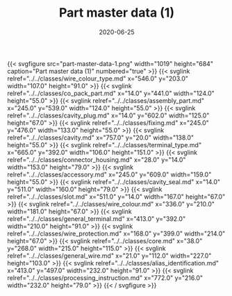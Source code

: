 ﻿---
title: Part master data (1)
toc: false
type: specs
layout: diagram
date: "2020-06-25"
draft: false
specification: KBL
version: 2.5.sr1
documentType: "Recommendation"
elementType: Diagram
classes:
  - Wire_colour_type
  - Co_pack_part
  - Assembly_part
  - Cavity_plug
  - Fixing
  - Cavity
  - Terminal_type
  - Connector_housing
  - Accessory
  - Cavity_seal
  - Slot
  - Wire_colour
  - General_terminal
  - Wire_protection
  - Core
  - General_wire
  - Alias_identification
  - Processing_instruction
menu:
  KBL-2.5.sr1:    
    parent: presentation
    identifier: presentation/part-master-data-1
    weight: 1005 

# Prev/next pager order (if `docs_section_pager` enabled in `params.toml`)
weight: 1005
---
{{< svgfigure src="part-master-data-1.png" width="1019" height="684" caption="Part master data (1)" numbered="true" >}}
  {{< svglink relref="../../classes/wire_colour_type.md" x="546.0" y="203.0" width="107.0" height="91.0" >}}
  {{< svglink relref="../../classes/co_pack_part.md" x="14.0" y="441.0" width="124.0" height="55.0" >}}
  {{< svglink relref="../../classes/assembly_part.md" x="245.0" y="539.0" width="124.0" height="55.0" >}}
  {{< svglink relref="../../classes/cavity_plug.md" x="14.0" y="602.0" width="125.0" height="67.0" >}}
  {{< svglink relref="../../classes/fixing.md" x="245.0" y="476.0" width="133.0" height="55.0" >}}
  {{< svglink relref="../../classes/cavity.md" x="757.0" y="20.0" width="138.0" height="55.0" >}}
  {{< svglink relref="../../classes/terminal_type.md" x="665.0" y="392.0" width="106.0" height="151.0" >}}
  {{< svglink relref="../../classes/connector_housing.md" x="28.0" y="14.0" width="153.0" height="79.0" >}}
  {{< svglink relref="../../classes/accessory.md" x="245.0" y="609.0" width="159.0" height="55.0" >}}
  {{< svglink relref="../../classes/cavity_seal.md" x="14.0" y="511.0" width="160.0" height="79.0" >}}
  {{< svglink relref="../../classes/slot.md" x="511.0" y="14.0" width="167.0" height="67.0" >}}
  {{< svglink relref="../../classes/wire_colour.md" x="336.0" y="210.0" width="181.0" height="67.0" >}}
  {{< svglink relref="../../classes/general_terminal.md" x="413.0" y="392.0" width="210.0" height="91.0" >}}
  {{< svglink relref="../../classes/wire_protection.md" x="168.0" y="399.0" width="214.0" height="67.0" >}}
  {{< svglink relref="../../classes/core.md" x="38.0" y="268.0" width="215.0" height="115.0" >}}
  {{< svglink relref="../../classes/general_wire.md" x="21.0" y="112.0" width="227.0" height="103.0" >}}
  {{< svglink relref="../../classes/alias_identification.md" x="413.0" y="497.0" width="232.0" height="91.0" >}}
  {{< svglink relref="../../classes/processing_instruction.md" x="772.0" y="216.0" width="232.0" height="79.0" >}}
{{< / svgfigure >}}
